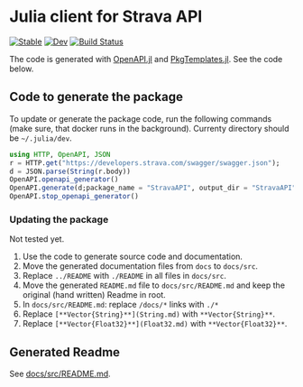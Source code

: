 # Julia client for Strava API

[![Stable](https://img.shields.io/badge/docs-stable-blue.svg)](https://cserteGT3.github.io/StravaAPI.jl/stable/)
[![Dev](https://img.shields.io/badge/docs-dev-blue.svg)](https://cserteGT3.github.io/StravaAPI.jl/dev/)
[![Build Status](https://github.com/cserteGT3/StravaAPI.jl/actions/workflows/CI.yml/badge.svg?branch=main)](https://github.com/cserteGT3/StravaAPI.jl/actions/workflows/CI.yml?query=branch%3Amain)

The code is generated with [OpenAPI.jl](https://github.com/JuliaComputing/OpenAPI.jl) and [PkgTemplates.jl](https://github.com/JuliaCI/PkgTemplates.jl).
See the code below.

## Code to generate the package

To update or generate the package code, run the following commands (make sure, that docker runs in the background).
Currenty directory should be `~/.julia/dev`.

```julia
using HTTP, OpenAPI, JSON
r = HTTP.get("https://developers.strava.com/swagger/swagger.json");
d = JSON.parse(String(r.body))
OpenAPI.openapi_generator()
OpenAPI.generate(d;package_name = "StravaAPI", output_dir = "StravaAPI")
OpenAPI.stop_openapi_generator()
```

### Updating the package

Not tested yet.

1. Use the code to generate source code and documentation.
2. Move the generated documentation files from `docs` to `docs/src`.
3. Replace `../README` with `./README` in all files in `docs/src`.
4. Move the generated `README.md` file to `docs/src/README.md` and keep the original (hand written) Readme in root.
5. In `docs/src/README.md`: replace `/docs/*` links with `./*`
6. Replace `[**Vector{String}**](String.md)` with `**Vector{String}**`.
7. Replace `[**Vector{Float32}**](Float32.md)` with `**Vector{Float32}**`.

## Generated Readme

See [docs/src/README.md](docs/src/README.md).
